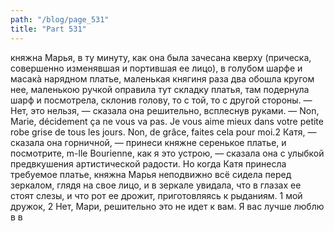 ```yaml
---
path: "/blog/page_531"
title: "Part 531"
---
```


 княжна Марья, в ту минуту, как она была зачесана кверху (прическа, совершенно изменявшая и портившая ее лицо), в голубом шарфе и масакà нарядном платье, маленькая княгиня раза два обошла кругом нее, маленькою ручкой оправила тут складку платья, там подернула шарф и посмотрела, склонив голову, то с той, то с другой стороны.
— Нет, это нельзя, — сказала она решительно, всплеснув руками. — Non, Marie, décidement ça ne vous va pas. Je vous aime mieux dans votre petite robe grise de tous les jours. Non, de grâce, faites cela pour moi.2 Катя, — сказала она горничной, — принеси княжне серенькое платье, и посмотрите, m-lle Bourienne, как я это устрою, — сказала она с улыбкой предвкушения артистической радости.
Но когда Катя принесла требуемое платье, княжна Марья неподвижно всё сидела перед зеркалом, глядя на свое лицо, и в зеркале увидала, что в глазах ее стоят слезы, и что рот ее дрожит, приготовляясь к рыданиям.
1 мой дружок,
2 Нет, Мари, решительно это не идет к вам. Я вас лучше люблю в в
